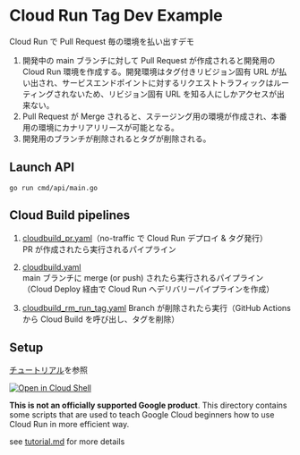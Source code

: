 # Cloud Run Tag Dev Example
Cloud Run で Pull Request 毎の環境を払い出すデモ
1. 開発中の main ブランチに対して Pull Request が作成されると開発用の Cloud Run 環境を作成する。開発環境はタグ付きリビジョン固有 URL が払い出され、サービスエンドポイントに対するリクエストトラフィックはルーティングされないため、リビジョン固有 URL を知る人にしかアクセスが出来ない。
2. Pull Request が Merge されると、ステージング用の環境が作成され、本番用の環境にカナリアリリースが可能となる。
3. 開発用のブランチが削除されるとタグが削除される。

## Launch API
```
go run cmd/api/main.go
```

## Cloud Build pipelines
1. [cloudbuild_pr.yaml](cloudbuild_pr.yaml)（no-traffic で Cloud Run デプロイ & タグ発行）  
PR が作成されたら実行されるパイプライン

2. [cloudbuild.yaml](cloudbuild.yaml)  
main ブランチに merge (or push) されたら実行されるパイプライン（Cloud Deploy 経由で Cloud Run へデリバリーパイプラインを作成）

3. [cloudbuild_rm_run_tag.yaml](cloudbuild_rm_run_tag.yaml)
Branch が削除されたら実行（GitHub Actions から Cloud Build を呼び出し、タグを削除）


## Setup
[チュートリアル](tutorial.md)を参照

[![Open in Cloud Shell](https://gstatic.com/cloudssh/images/open-btn.png)](https://ssh.cloud.google.com/cloudshell/open?cloudshell_git_repo=https://github.com/tpoppok/cloud-run-handson&cloudshell_working_dir=ws1&cloudshell_tutorial=tutorial.md&shellonly=true)

**This is not an officially supported Google product**. This directory contains some scripts that are used to teach Google Cloud beginners how to use Cloud Run in more efficient way.

see [tutorial.md](tutorial.md) for more details